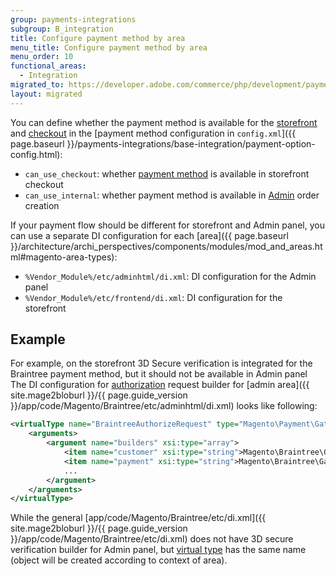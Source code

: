 ```yaml
---
group: payments-integrations
subgroup: B_integration
title: Configure payment method by area
menu_title: Configure payment method by area
menu_order: 10
functional_areas:
  - Integration
migrated_to: https://developer.adobe.com/commerce/php/development/payments-integrations/base-integration/admin-integration/
layout: migrated
---
```


You can define whether the payment method is available for the [storefront](https://glossary.magento.com/storefront) and [checkout](https://glossary.magento.com/checkout) in the [payment method configuration in `config.xml`]({{ page.baseurl }}/payments-integrations/base-integration/payment-option-config.html):

-  `can_use_checkout`: whether [payment method](https://glossary.magento.com/payment-method) is available in storefront checkout
-  `can_use_internal`: whether payment method is available in [Admin](https://glossary.magento.com/admin) order creation

If your payment flow should be different for storefront and Admin panel, you can use a separate DI configuration for each [area]({{ page.baseurl }}/architecture/archi_perspectives/components/modules/mod_and_areas.html#magento-area-types):

-  `%Vendor_Module%/etc/adminhtml/di.xml`: DI configuration for the Admin panel
-  `%Vendor_Module%/etc/frontend/di.xml`: DI configuration for the storefront

## Example

For example, on the storefront 3D Secure verification is integrated for the Braintree payment method, but it should not be available in Admin panel
The DI configuration for [authorization](https://glossary.magento.com/authorization) request builder for [admin area]({{ site.mage2bloburl }}/{{ page.guide_version }}/app/code/Magento/Braintree/etc/adminhtml/di.xml) looks like following:

```xml
<virtualType name="BraintreeAuthorizeRequest" type="Magento\Payment\Gateway\Request\BuilderComposite">
    <arguments>
        <argument name="builders" xsi:type="array">
            <item name="customer" xsi:type="string">Magento\Braintree\Gateway\Request\CustomerDataBuilder</item>
            <item name="payment" xsi:type="string">Magento\Braintree\Gateway\Request\PaymentDataBuilder</item>
            ...
        </argument>
    </arguments>
</virtualType>
```

While the general [app/code/Magento/Braintree/etc/di.xml]({{ site.mage2bloburl }}/{{ page.guide_version }}/app/code/Magento/Braintree/etc/di.xml) does not have 3D secure verification builder for Admin panel, but [virtual type](https://glossary.magento.com/virtual-type) has the same name (object will be created according to context of area).
